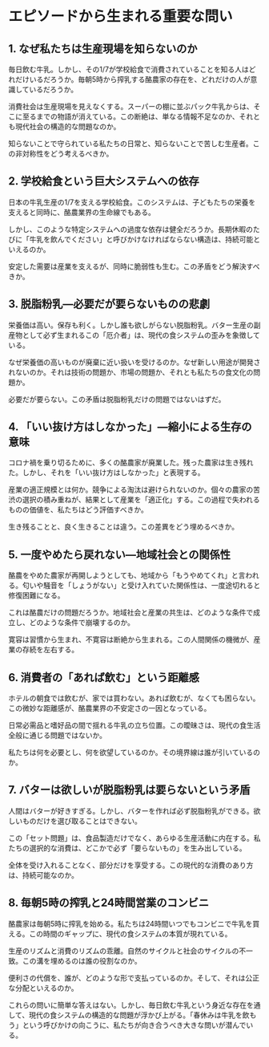 # エピソードから生まれる重要な問い

## 1. なぜ私たちは生産現場を知らないのか

毎日飲む牛乳。しかし、その1/7が学校給食で消費されていることを知る人はどれだけいるだろうか。毎朝5時から搾乳する酪農家の存在を、どれだけの人が意識しているだろうか。

消費社会は生産現場を見えなくする。スーパーの棚に並ぶパック牛乳からは、そこに至るまでの物語が消えている。この断絶は、単なる情報不足なのか、それとも現代社会の構造的な問題なのか。

知らないことで守られている私たちの日常と、知らないことで苦しむ生産者。この非対称性をどう考えるべきか。

## 2. 学校給食という巨大システムへの依存

日本の牛乳生産の1/7を支える学校給食。このシステムは、子どもたちの栄養を支えると同時に、酪農業界の生命線でもある。

しかし、このような特定システムへの過度な依存は健全だろうか。長期休暇のたびに「牛乳を飲んでください」と呼びかけなければならない構造は、持続可能といえるのか。

安定した需要は産業を支えるが、同時に脆弱性も生む。この矛盾をどう解決すべきか。

## 3. 脱脂粉乳―必要だが要らないものの悲劇

栄養価は高い。保存も利く。しかし誰も欲しがらない脱脂粉乳。バター生産の副産物として必ず生まれるこの「厄介者」は、現代の食システムの歪みを象徴している。

なぜ栄養価の高いものが廃棄に近い扱いを受けるのか。なぜ新しい用途が開発されないのか。それは技術の問題か、市場の問題か、それとも私たちの食文化の問題か。

必要だが要らない。この矛盾は脱脂粉乳だけの問題ではないはずだ。

## 4. 「いい抜け方はしなかった」―縮小による生存の意味

コロナ禍を乗り切るために、多くの酪農家が廃業した。残った農家は生き残れた。しかし、それを「いい抜け方はしなかった」と表現する。

産業の適正規模とは何か。競争による淘汰は避けられないのか。個々の農家の苦渋の選択の積み重ねが、結果として産業を「適正化」する。この過程で失われるものの価値を、私たちはどう評価すべきか。

生き残ることと、良く生きることは違う。この差異をどう埋めるべきか。

## 5. 一度やめたら戻れない―地域社会との関係性

酪農をやめた農家が再開しようとしても、地域から「もうやめてくれ」と言われる。匂いや騒音を「しょうがない」と受け入れていた関係性は、一度途切れると修復困難になる。

これは酪農だけの問題だろうか。地域社会と産業の共生は、どのような条件で成立し、どのような条件で崩壊するのか。

寛容は習慣から生まれ、不寛容は断絶から生まれる。この人間関係の機微が、産業の存続を左右する。

## 6. 消費者の「あれば飲む」という距離感

ホテルの朝食では飲むが、家では買わない。あれば飲むが、なくても困らない。この微妙な距離感が、酪農業界の不安定さの一因となっている。

日常必需品と嗜好品の間で揺れる牛乳の立ち位置。この曖昧さは、現代の食生活全般に通じる問題ではないか。

私たちは何を必要とし、何を欲望しているのか。その境界線は誰が引いているのか。

## 7. バターは欲しいが脱脂粉乳は要らないという矛盾

人間はバターが好きすぎる。しかし、バターを作れば必ず脱脂粉乳ができる。欲しいものだけを選び取ることはできない。

この「セット問題」は、食品製造だけでなく、あらゆる生産活動に内在する。私たちの選択的な消費は、どこかで必ず「要らないもの」を生み出している。

全体を受け入れることなく、部分だけを享受する。この現代的な消費のあり方は、持続可能なのか。

## 8. 毎朝5時の搾乳と24時間営業のコンビニ

酪農家は毎朝5時に搾乳を始める。私たちは24時間いつでもコンビニで牛乳を買える。この時間のギャップに、現代の食システムの本質が現れている。

生産のリズムと消費のリズムの乖離。自然のサイクルと社会のサイクルの不一致。この溝を埋めるのは誰の役割なのか。

便利さの代償を、誰が、どのような形で支払っているのか。そして、それは公正な分配といえるのか。

これらの問いに簡単な答えはない。しかし、毎日飲む牛乳という身近な存在を通して、現代の食システムの構造的な問題が浮かび上がる。「春休みは牛乳を飲もう」という呼びかけの向こうに、私たちが向き合うべき大きな問いが潜んでいる。